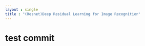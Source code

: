 ```yaml
---
layout : single
title : "(Resnet)Deep Residual Learning for Image Recognition"
---
```


# test commit
